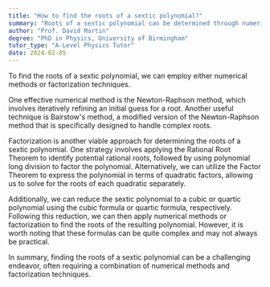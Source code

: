 ```yaml
---
title: "How to find the roots of a sextic polynomial?"
summary: "Roots of a sextic polynomial can be determined through numerical methods or by factorization techniques."
author: "Prof. David Martin"
degree: "PhD in Physics, University of Birmingham"
tutor_type: "A-Level Physics Tutor"
date: 2024-02-05
---
```


To find the roots of a sextic polynomial, we can employ either numerical methods or factorization techniques.

One effective numerical method is the Newton-Raphson method, which involves iteratively refining an initial guess for a root. Another useful technique is Bairstow's method, a modified version of the Newton-Raphson method that is specifically designed to handle complex roots.

Factorization is another viable approach for determining the roots of a sextic polynomial. One strategy involves applying the Rational Root Theorem to identify potential rational roots, followed by using polynomial long division to factor the polynomial. Alternatively, we can utilize the Factor Theorem to express the polynomial in terms of quadratic factors, allowing us to solve for the roots of each quadratic separately.

Additionally, we can reduce the sextic polynomial to a cubic or quartic polynomial using the cubic formula or quartic formula, respectively. Following this reduction, we can then apply numerical methods or factorization to find the roots of the resulting polynomial. However, it is worth noting that these formulas can be quite complex and may not always be practical.

In summary, finding the roots of a sextic polynomial can be a challenging endeavor, often requiring a combination of numerical methods and factorization techniques.
    